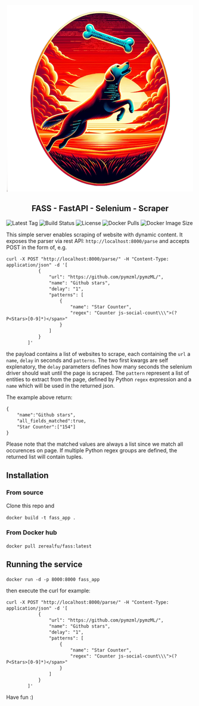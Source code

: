 <p align="center">
  <img src="https://raw.githubusercontent.com/fu/fass/main/logo/fass.png" />
</p>
<h2 align="center">FASS - FastAPI - Selenium - Scraper</h2>

![Latest Tag](https://img.shields.io/github/v/tag/fu/fass)
![Build Status](https://github.com/fu/fass/workflows/Build%20and%20Push%20Docker%20image/badge.svg)
![License](https://img.shields.io/github/license/fu/fass)
![Docker Pulls](https://img.shields.io/docker/pulls/zerealfu/fass.svg)
![Docker Image Size](https://img.shields.io/docker/image-size/zerealfu/fass/latest)

This simple server enables scraping of website with dynamic content.
It exposes the parser via rest API: `http://localhost:8000/parse` and accepts POST in the form of, e.g.

```
curl -X POST "http://localhost:8000/parse/" -H "Content-Type: application/json" -d '[
            {
                "url": "https://github.com/pymzml/pymzML/",
                "name": "Github stars",
                "delay": "1",
                "patterns": [
                    {
                        "name": "Star Counter",
                        "regex": "Counter js-social-count\\\">(?P<Stars>[0-9]*)</span>"
                    }
                ]
            }
        ]'
```

the payload contains a list of websites to scrape, each containing the `url` a `name`, `delay` in seconds and `patterns`. The two first kwargs are self explenatory, the `delay` parameters defines how many seconds the selenium driver should wait until the page is scraped. The `pattern` represent a list of entities to extract from the page, defined by Python `regex` expression and a `name` which will be used in the returned json.

The example above return:

```
{
    "name":"Github stars",
    "all_fields_matched":true,
    "Star Counter":["154"]
}
```
Please note that the matched values are always a list since we match all occurences on page. If multiple Python regex groups are defined, the returned list will contain tuples.

## Installation

### From source

Clone this repo and 

`docker build -t fass_app .`

### From Docker hub

`docker pull zerealfu/fass:latest` 

## Running the service

`docker run -d -p 8000:8000 fass_app`

then execute the curl for example:

```
curl -X POST "http://localhost:8000/parse/" -H "Content-Type: application/json" -d '[
            {
                "url": "https://github.com/pymzml/pymzML/",
                "name": "Github stars",
                "delay": "1",
                "patterns": [
                    {
                        "name": "Star Counter",
                        "regex": "Counter js-social-count\\\">(?P<Stars>[0-9]*)</span>"
                    }
                ]
            }
        ]'
```

Have fun :)
